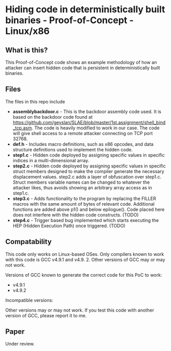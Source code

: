 Hiding code in deterministically built binaries - Proof-of-Concept - Linux/x86
==============================================================================

What is this?
-------------
This Proof-of-Concept code shows an example methodology of how an attacker can insert hidden code that is persistent in deterministically built binaries.

Files
-----
The files in this repo include
* **assemblybackdoor.c** - This is the backdoor assembly code used. It is based on the backdoor code found at https://github.com/geyslan/SLAE/blob/master/1st.assignment/shell_bind_tcp.asm. The code is heavily modified to work in our case. The code will give shell access to a remote attacker connecting on TCP port 32768.
* **def.h** - Includes macro definitions, such as x86 opcodes, and data structure definitions used to implement the hidden code.
* **step1.c** - Hidden code deployed by assigning specific values in specific indices in a multi-dimensional  array.
* **step2.c** - Hidden code deployed by assigning specific values in specific struct members designed to make the compiler generate the necessary displacement values. step2.c adds a layer of obfuscation over step1.c. Struct members variable names can be changed to whatever the attacker likes, thus avoids showing an arbitrary array access as in step1.c.
* **step3.c** - Adds functionality to the program by replacing the FILLER macros with the same amount of bytes of relevant code. Additional functions are added above p1() and below epilogue(). Code placed here does not interfere with the hidden code constructs. (TODO)
* **step4.c** - Trigger based bug implemented which starts executing the HEP (Hidden Execution Path) once triggered. (TODO)

Compatability
-------------
This code only works on Linux-based OSes. Only compilers known to work with this code is GCC v4.9.1 and v4.9. 2. Other versions of GCC may or may not work.

Versions of GCC known to generate the correct code for this PoC to work:
* v4.9.1
* v4.9.2

Incompatible versions:

Other versions may or may not work. If you test this code with another version of GCC, please report it to me.

Paper
-----
Under review.
